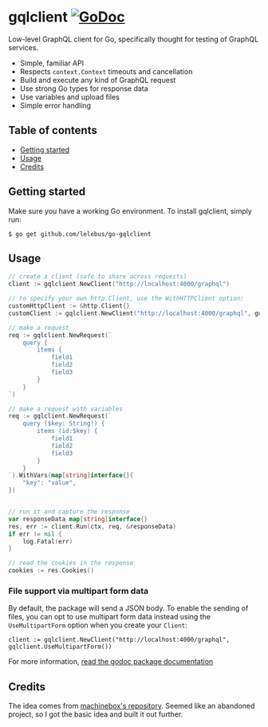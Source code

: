 # gqlclient [![GoDoc](https://godoc.org/github.com/machinebox/graphql?status.png)](http://godoc.org/github.com/machinebox/graphql)

Low-level GraphQL client for Go, specifically thought for testing of GraphQL services.

- Simple, familiar API
- Respects `context.Context` timeouts and cancellation
- Build and execute any kind of GraphQL request
- Use strong Go types for response data
- Use variables and upload files
- Simple error handling

## Table of contents

- [Getting started](#getting-started)
- [Usage](#usage)
- [Credits](#credits)

## Getting started

Make sure you have a working Go environment. To install gqlclient, simply run:

```
$ go get github.com/lelebus/go-gqlclient
```

## Usage

```go
// create a client (safe to share across requests)
client := gqlclient.NewClient("http://localhost:4000/graphql")

// to specify your own http.Client, use the WithHTTPClient option:
customHttpClient := &http.Client{}
customClient := gqlclient.NewClient("http://localhost:4000/graphql", gqlclient.WithHTTPClient(customHttpClient))

// make a request
req := gqlclient.NewRequest(`
    query {
        items {
            field1
            field2
            field3
        }
    }
`)

// make a request with variables
req := gqlclient.NewRequest(`
    query ($key: String!) {
        items (id:$key) {
            field1
            field2
            field3
        }
    }
`).WithVars(map[string]interface{}{
    "key": "value",
})


// run it and capture the response
var responseData map[string]interface{}
res, err := client.Run(ctx, req, &responseData)
if err != nil {
    log.Fatal(err)
}

// read the cookies in the response
cookies := res.Cookies()
```

### File support via multipart form data

By default, the package will send a JSON body. To enable the sending of files, you can opt to
use multipart form data instead using the `UseMultipartForm` option when you create your `Client`:

```
client := gqlclient.NewClient("http://localhost:4000/graphql", gqlclient.UseMultipartForm())
```

For more information, [read the godoc package documentation](http://godoc.org/github.com/machinebox/graphql)

## Credits

The idea comes from [machinebox's repository](https://github.com/machinebox/graphql). Seemed like an abandoned project, so I got the basic idea and built it out further.
